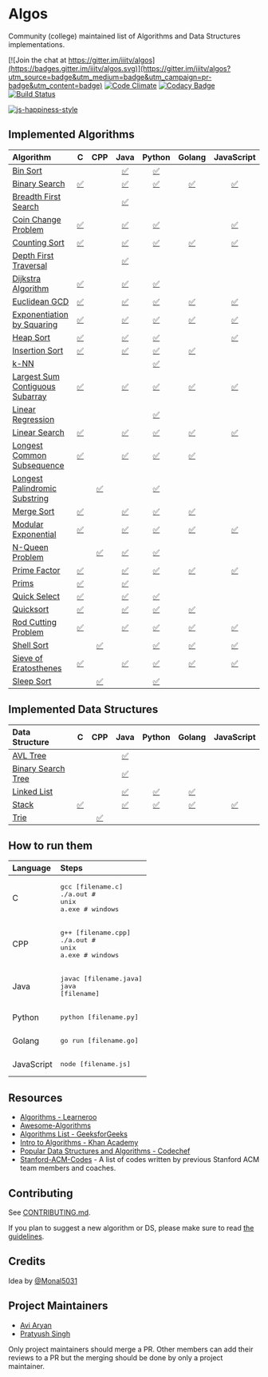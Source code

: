 # Algos

Community (college) maintained list of Algorithms and Data Structures implementations.

[![Join the chat at https://gitter.im/iiitv/algos](https://badges.gitter.im/iiitv/algos.svg)](https://gitter.im/iiitv/algos?utm_source=badge&utm_medium=badge&utm_campaign=pr-badge&utm_content=badge)
[![Code Climate](https://codeclimate.com/github/iiitv/algos/badges/gpa.svg)](https://codeclimate.com/github/iiitv/algos)
[![Codacy Badge](https://api.codacy.com/project/badge/Grade/c10c3fd13edb475ca1bf77d4291d54b4)](https://www.codacy.com/app/aviaryan/algos?utm_source=github.com&amp;utm_medium=referral&amp;utm_content=iiitv/algos&amp;utm_campaign=Badge_Grade)
[![Build Status](https://travis-ci.org/iiitv/algos.svg?branch=master)](https://travis-ci.org/iiitv/algos)

[![js-happiness-style](https://cdn.rawgit.com/JedWatson/happiness/master/badge.svg)](https://github.com/JedWatson/happiness)


## Implemented Algorithms


| Algorithm | C | CPP | Java | Python | Golang | JavaScript |
|:--------------|:----------------:|:----------------:|:----------------:|:-----------------:|:-----------------:|:-----------------:|
| [Bin Sort](http://www.cdn.geeksforgeeks.org/bucket-sort-2/)| | |[:white_check_mark:](bin_sort/BinSort.java) | [:white_check_mark:](bin_sort/bin_sort.py) | | |
| [Binary Search](https://en.wikipedia.org/wiki/Binary_search_algorithm) | [:white_check_mark:](binary_search/binary_search.c) | | [:white_check_mark:](binary_search/BinarySearch.java) | [:white_check_mark:](binary_search/binary_search.py) | [:white_check_mark:](binary_search/binary_search.go) | [:white_check_mark:](binary_search/binarySearch.js) |
| [Breadth First Search](https://en.wikipedia.org/wiki/Breadth-first_search) | | | [:white_check_mark:](breadth_first_search/BreadthFirstSearch.java) | | | |
| [Coin Change Problem](http://www.algorithmist.com/index.php/Coin_Change) | [:white_check_mark:](coin_change_problem/coin_change_problem.c) | | [:white_check_mark:](coin_change_problem/CoinChange.java) | [:white_check_mark:](coin_change_problem/coin_change_problem.py) | | [:white_check_mark:](coin_change_problem/coinChangeProblem.js) |
| [Counting Sort](http://www.geeksforgeeks.org/counting-sort/)| [:white_check_mark:](counting_sort/counting_sort.c) | | [:white_check_mark:](counting_sort/CountingSort.java) | [:white_check_mark:](counting_sort/counting_sort.py) | [:white_check_mark:](counting_sort/counting_sort.go) | [:white_check_mark:](counting_sort/countingSort.js) |
| [Depth First Traversal](http://www.geeksforgeeks.org/depth-first-traversal-for-a-graph/) | | | [:white_check_mark:](depth_first_traversal/DepthFirstTraversal.java) | | | |
| [Dijkstra Algorithm](https://en.wikipedia.org/wiki/Dijkstra's_algorithm) | [:white_check_mark:](dijkstra/dijkstra.c) | | [:white_check_mark:](dijkstra/Dijkstra.java) | [:white_check_mark:](dijkstra/dijkstra.py) | | |
| [Euclidean GCD](https://en.wikipedia.org/wiki/Euclidean_algorithm) | [:white_check_mark:](euclidean_gcd/euclidean_gcd.c) | | [:white_check_mark:](euclidean_gcd/EuclideanGCD.java) | [:white_check_mark:](euclidean_gcd/euclidean_gcd.py) | [:white_check_mark:](euclidean_gcd/euclidean_gcd.go) | [:white_check_mark:](euclidean_gcd/euclideanGCD.js) |
| [Exponentiation by Squaring](https://en.wikipedia.org/wiki/Exponentiation_by_squaring) | [:white_check_mark:](exponentiation_by_squaring/exponentiation_by_squaring.c) | | [:white_check_mark:](exponentiation_by_squaring/ExponentiationBySquaring.java) | [:white_check_mark:](exponentiation_by_squaring/exponentiation_by_squaring.py) | [:white_check_mark:](exponentiation_by_squaring/exponentiation_by_squaring.go) | [:white_check_mark:](exponentiation_by_squaring/exponentiationBySquaring.js) |
| [Heap Sort](https://en.wikipedia.org/wiki/Heapsort) | [:white_check_mark:](heap_sort/heap_sort.c) | | [:white_check_mark:](heap_sort/HeapSort.java) | [:white_check_mark:](heap_sort/heap_sort.py) | | [:white_check_mark:](heap_sort/heapSort.js) |
| [Insertion Sort](https://en.wikipedia.org/wiki/Insertion_sort) | [:white_check_mark:](insertion_sort/insertion_sort.c) | | [:white_check_mark:](insertion_sort/InsertionSort.java)| [:white_check_mark:](insertion_sort/insertion_sort.py) | [:white_check_mark:](insertion_sort/insertion_sort.go) | |
| [k-NN](https://en.wikipedia.org/wiki/K-nearest_neighbors_algorithm) | | | | [:white_check_mark:](k_nn/k_nn.py) | | |
| [Largest Sum Contiguous Subarray](http://www.geeksforgeeks.org/largest-sum-contiguous-subarray/) | [:white_check_mark:](largest_sum_contiguous_subarray/largestSumContiguousSubarray.c) | | [:white_check_mark:](largest_sum_contiguous_subarray/LargestSumContiguousSubarray.java) | [:white_check_mark:](largest_sum_contiguous_subarray/largest_sum_contiguous_subarray.py) | [:white_check_mark:](largest_sum_contiguous_subarray/largestSumContiguousSubarray.go) | [:white_check_mark:](largest_sum_contiguous_subarray/largestSumContiguousSubarray.js) |
| [Linear Regression](https://en.wikipedia.org/wiki/Linear_regression) | | | | [:white_check_mark:](linear_regression/linear_regression.py) | | |
| [Linear Search](https://en.wikipedia.org/wiki/Linear_search) | [:white_check_mark:](linear_search/linear_search.c) | | [:white_check_mark:](linear_search/LinearSearch.java) | [:white_check_mark:](linear_search/linear_search.py) | [:white_check_mark:](linear_search/linear-search.go) | [:white_check_mark:](linear_search/linearSearch.js) |
| [Longest Common Subsequence](http://www.geeksforgeeks.org/dynamic-programming-set-4-longest-common-subsequence) | [:white_check_mark:](longest_common_subsequence/longestCommonSubsequence.c) | | [:white_check_mark:](longest_common_subsequence/LongestCommonSubsequence.java) | [:white_check_mark:](longest_common_subsequence/longest_common_subsequence.py) | [:white_check_mark:](longest_common_subsequence/longestCommonSubsequence.go) | |
| [Longest Palindromic Substring](http://www.geeksforgeeks.org/longest-palindrome-substring-set-1/) | | [:white_check_mark:](longest_palindromic_substring/longest_palindromic_substring.cpp) | | [:white_check_mark:](longest_palindromic_substring/longest_palindromic_substring.py) | | |
| [Merge Sort](https://www.khanacademy.org/computing/computer-science/algorithms/merge-sort/a/overview-of-merge-sort) | [:white_check_mark:](merge_sort/merge_sort.c) | | [:white_check_mark:](merge_sort/MergeSort.java) | [:white_check_mark:](merge_sort/merge_sort.py) | [:white_check_mark:](merge_sort/merge_sort.go) | |
| [Modular Exponential](http://www.geeksforgeeks.org/modular-exponentiation-power-in-modular-arithmetic/) | [:white_check_mark:](modular_exponential/modular_exponential.c) | | [:white_check_mark:](modular_exponential/ModularExponential.java) | [:white_check_mark:](modular_exponential/modular_exponential.py) | [:white_check_mark:](modular_exponential/modular_exponential.go) | [:white_check_mark:](modular_exponential/modularExponential.js) |
| [N-Queen Problem](https://en.wikipedia.org/wiki/Eight_queens_puzzle) | | [:white_check_mark:](n_queen_problem/NQueenProblem.cpp) | [:white_check_mark:](n_queen_problem/NQueenProblem.java) | [:white_check_mark:](n_queen_problem/n_queen_problem.py) | | |
| [Prime Factor](https://en.wikipedia.org/wiki/Prime_factor) | [:white_check_mark:](prime_factor/prime_factor.c) | | [:white_check_mark:](prime_factor/PrimeFactor.java) | [:white_check_mark:](prime_factor/prime_factor.py) | [:white_check_mark:](prime_factor/prime_factor.go) | [:white_check_mark:](prime_factor/primeFactor.js) |
| [Prims](https://en.wikipedia.org/wiki/Prim%27s_algorithm) | [:white_check_mark:](prims/prims.c) | | [:white_check_mark:](prims/Prims.java) | | | |
| [Quick Select](https://en.wikipedia.org/wiki/Quickselect) | [:white_check_mark:](quick_select/quick_select.c) | | [:white_check_mark:](quick_select/QuickSelect.java) | [:white_check_mark:](quick_select/quick_select.py) | | |
| [Quicksort](https://en.wikipedia.org/wiki/Quicksort) | [:white_check_mark:](quicksort/quicksort.c) | | [:white_check_mark:](quicksort/QuickSort.java) | [:white_check_mark:](quicksort/quick_sort.py) | [:white_check_mark:](quicksort/quick_sort.go) | |
| [Rod Cutting Problem](http://www.geeksforgeeks.org/dynamic-programming-set-13-cutting-a-rod/) | [:white_check_mark:](rod_cutting_problem/rod_cutting.c) | | [:white_check_mark:](rod_cutting_problem/RodCutting.java) | [:white_check_mark:](rod_cutting_problem/rod_cutting.py) | [:white_check_mark:](rod_cutting_problem/rod_cutting.go) | [:white_check_mark:](rod_cutting_problem/rodCuttingProblem.js) |
| [Shell Sort](https://en.wikipedia.org/wiki/Shellsort) | | [:white_check_mark:](shell_sort/ShellSort.cpp) | | [:white_check_mark:](/shell_sort/shell_sort.py) | [:white_check_mark:](shell_sort/shell_sort.go) | [:white_check_mark:](shell_sort/shellSort.js) |
| [Sieve of Eratosthenes](https://en.wikipedia.org/wiki/Sieve_of_Eratosthenes) | [:white_check_mark:](sieve_of_eratosthenes/sieveOfEratosthenes.c) | | [:white_check_mark:](sieve_of_eratosthenes/SieveOfEratosthenes.java) | [:white_check_mark:](sieve_of_eratosthenes/sieve_of_eratosthenes.py) | [:white_check_mark:](sieve_of_eratosthenes/sieve_of_eratosthenes.go) | [:white_check_mark:](sieve_of_eratosthenes/sieveOfEratosthenes.js) |
| [Sleep Sort](http://www.geeksforgeeks.org/sleep-sort-king-laziness-sorting-sleeping/) | | [:white_check_mark:](sleep_sort/sleep_sort.cpp) | | [:white_check_mark:](sleep_sort/sleep_sort.py) | | |


## Implemented Data Structures

| Data Structure | C | CPP | Java | Python | Golang | JavaScript |
|:--------------|:----------------:|:----------------:|:----------------:|:-----------------:|:-----------------:|:-----------------:|
| [AVL Tree](http://www.geeksforgeeks.org/avl-tree-set-1-insertion)| | |[:white_check_mark:](avl_tree/AvlTree.java) | | | |
| [Binary Search Tree](https://en.wikipedia.org/wiki/Binary_search_tree) | | | [:white_check_mark:](binary_search_tree/BinarySearchTree.java) | | | |
| [Linked List](https://en.wikipedia.org/wiki/Linked_list) | | | [:white_check_mark:](linked_list/LinkedList.java) | [:white_check_mark:](linked_list/linked_list.py) | [:white_check_mark:](linked_list/linked_list.go) | |
| [Stack](https://en.wikipedia.org/wiki/Stack_(abstract_data_type)) | [:white_check_mark:](stack/stack.c) | | [:white_check_mark:](stack/Stack.java) | [:white_check_mark:](stack/stack.py) | [:white_check_mark:](stack/stack.go) | [:white_check_mark:](stack/stack.js) |
| [Trie](https://en.wikipedia.org/wiki/Trie) | | [:white_check_mark:](trie/trie.cpp) | | | | |


## How to run them

| Language | Steps |
|:--------------|:----------------|
| C |<pre>gcc [filename.c]<br>./a.out  # unix<br>a.exe  # windows</pre>|
| CPP |<pre>g++ [filename.cpp]<br>./a.out # unix<br>a.exe # windows</pre>|
| Java |<pre>javac [filename.java]<br>java [filename]</pre>|
| Python |<pre>python [filename.py]</pre>|
| Golang |<pre>go run [filename.go]</pre>|
| JavaScript |<pre>node [filename.js]</pre>|


## Resources

* [Algorithms - Learneroo](https://www.learneroo.com/subjects/8)
* [Awesome-Algorithms](https://github.com/tayllan/awesome-algorithms)
* [Algorithms List - GeeksforGeeks](http://www.geeksforgeeks.org/fundamentals-of-algorithms/)
* [Intro to Algorithms - Khan Academy](https://www.khanacademy.org/computing/computer-science/algorithms)
* [Popular Data Structures and Algorithms - Codechef](https://discuss.codechef.com/questions/48877/data-structures-and-algorithms)
* [Stanford-ACM-Codes](https://github.com/jaehyunp/stanfordacm) - A list of codes written by previous Stanford ACM team members and coaches.



## Contributing

See [CONTRIBUTING.md](CONTRIBUTING.md).

If you plan to suggest a new algorithm or DS, please make sure to read [the guidelines](CONTRIBUTING.md#sa).


## Credits

Idea by [@Monal5031](https://github.com/Monal5031)


## Project Maintainers

* [Avi Aryan](https://github.com/aviaryan)
* [Pratyush Singh](https://github.com/singhpratyush)

Only project maintainers should merge a PR. Other members can add their reviews to a PR but the merging should be done by only a project maintainer.
